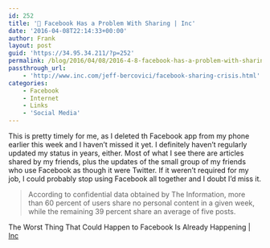 ```yaml
---
id: 252
title: '🔗 Facebook Has a Problem With Sharing | Inc'
date: '2016-04-08T22:14:33+00:00'
author: Frank
layout: post
guid: 'https://34.95.34.211/?p=252'
permalink: /blog/2016/04/08/2016-4-8-facebook-has-a-problem-with-sharing-inc/
passthrough_url:
    - 'http://www.inc.com/jeff-bercovici/facebook-sharing-crisis.html'
categories:
    - Facebook
    - Internet
    - Links
    - 'Social Media'
---
```


This is pretty timely for me, as I deleted th Facebook app from my phone earlier this week and I haven’t missed it yet. I definitely haven’t regularly updated my status in years, either. Most of what I see there are articles shared by my friends, plus the updates of the small group of my friends who use Facebook as though it were Twitter. If it weren’t required for my job, I could probably stop using Facebook all together and I doubt I’d miss it.

> According to confidential data obtained by The Information, more than 60 percent of users share no personal content in a given week, while the remaining 39 percent share an average of five posts.

The Worst Thing That Could Happen to Facebook Is Already Happening | [Inc](http://www.inc.com/jeff-bercovici/facebook-sharing-crisis.html)